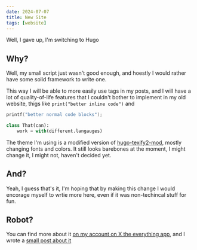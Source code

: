 ```yaml
---
date: 2024-07-07
title: New Site
tags: [website]
---
```

Well, I gave up, I'm switching to Hugo

## Why?

Well, my small script just wasn't good enough, and hoestly I would rather have some solid framework to write one.

This way I will be able to more easily use tags in my posts, and I will have a lot of quality-of-life features that I couldn't bother to implement in my old website, thigs like `print("better inline code")` and

```C
printf("better normal code blocks");
```

```python
class That(can):
    work = with(different.langauges)
```

The theme I'm using is a modified version of [hugo-texify2-mod](https://themes.gohugo.io/themes/hugo-texify2/), mostly changing fonts and colors. It still looks barebones at the moment, I might change it, I might not, haven't decided yet.

## And?

Yeah, I guess that's it, I'm hoping that by making this change I would encorage myself to wrtie more here, even if it was non-techincal stuff for fun.

## Robot?

You can find more about it [on my account on X the everything app](https://x.com/thesusian/status/1808172163762987422), and I wrote a [small post about it](/post/rcb-001)